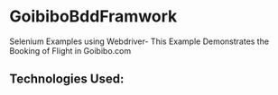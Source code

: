 # GoibiboBddFramwork
Selenium Examples using Webdriver- This Example Demonstrates the Booking of Flight in Goibibo.com

## **Technologies Used:**



    


